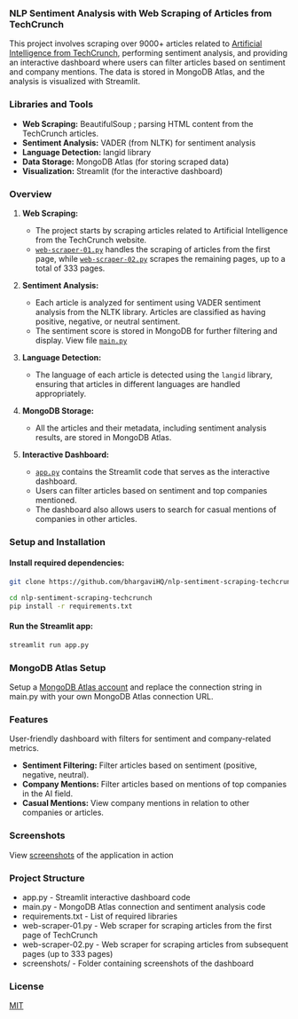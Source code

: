 ### NLP Sentiment Analysis with Web Scraping of Articles from TechCrunch
This project involves scraping over 9000+ articles related to [Artificial Intelligence from TechCrunch](https://techcrunch.com/category/artificial-intelligence/), performing sentiment analysis, and providing an interactive dashboard where users can filter articles based on sentiment and company mentions. The data is stored in MongoDB Atlas, and the analysis is visualized with Streamlit.

### Libraries and Tools

- **Web Scraping:** BeautifulSoup ; parsing HTML content from the TechCrunch articles.
- **Sentiment Analysis:** VADER (from NLTK) for sentiment analysis
- **Language Detection:** langid library
- **Data Storage:** MongoDB Atlas (for storing scraped data)
- **Visualization:** Streamlit (for the interactive dashboard)

###  Overview

1. **Web Scraping:** 
   - The project starts by scraping articles related to Artificial Intelligence from the TechCrunch website.
   - [`web-scraper-01.py`](https://github.com/bhargaviHQ/nlp-sentiment-scraping-techcrunch/tree/main/web-scraper/web-scraper-01.py) handles the scraping of articles from the first page, while [`web-scraper-02.py`](https://github.com/bhargaviHQ/nlp-sentiment-scraping-techcrunch/tree/main/web-scraper/web-scraper-02.py) scrapes the remaining pages, up to a total of 333 pages.
   
2. **Sentiment Analysis:** 
   - Each article is analyzed for sentiment using VADER sentiment analysis from the NLTK library. Articles are classified as having positive, negative, or neutral sentiment.
   - The sentiment score is stored in MongoDB for further filtering and display. View file [`main.py`](https://github.com/bhargaviHQ/nlp-sentiment-scraping-techcrunch/blob/main/main.py)

3. **Language Detection:** 
   - The language of each article is detected using the `langid` library, ensuring that articles in different languages are handled appropriately.

4. **MongoDB Storage:** 
   - All the articles and their metadata, including sentiment analysis results, are stored in MongoDB Atlas.

5. **Interactive Dashboard:**
   - [`app.py`](https://github.com/bhargaviHQ/nlp-sentiment-scraping-techcrunch/blob/main/app.py) contains the Streamlit code that serves as the interactive dashboard.
   - Users can filter articles based on sentiment and top companies mentioned.
   - The dashboard also allows users to search for casual mentions of companies in other articles.

###  Setup and Installation

####  Install required dependencies:

```bash
git clone https://github.com/bhargaviHQ/nlp-sentiment-scraping-techcrunch.git
```
```bash
cd nlp-sentiment-scraping-techcrunch
pip install -r requirements.txt
```
#### Run the Streamlit app:

```bash
streamlit run app.py
```
 
### MongoDB Atlas Setup
Setup a [MongoDB Atlas account](https://www.mongodb.com/docs/guides/atlas/account/) and replace the connection string in main.py with your own MongoDB Atlas connection URL.

###  Features
User-friendly dashboard with filters for sentiment and company-related metrics.
- **Sentiment Filtering:** Filter articles based on sentiment (positive, negative, neutral).
- **Company Mentions:** Filter articles based on mentions of top companies in the AI field.
- **Casual Mentions:** View company mentions in relation to other companies or articles.

###  Screenshots
View [screenshots](https://github.com/bhargaviHQ/nlp-sentiment-scraping-techcrunch/tree/main/screenshots) of the application in action

###  Project Structure
- app.py - Streamlit interactive dashboard code
- main.py - MongoDB Atlas connection and sentiment analysis code
- requirements.txt - List of required libraries
- web-scraper-01.py - Web scraper for scraping articles from the first page of TechCrunch
- web-scraper-02.py - Web scraper for scraping articles from subsequent pages (up to 333 pages)
- screenshots/ - Folder containing screenshots of the dashboard


### License

[MIT](https://choosealicense.com/licenses/mit/)
